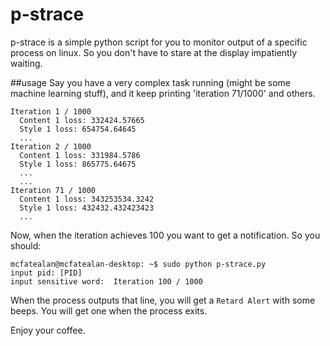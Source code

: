 # p-strace
p-strace is a simple python script for you to monitor output of a specific process on linux. So you don't have to stare at the display impatiently waiting.

##usage
Say you have a very complex task running (might be some machine learning stuff), and it keep printing 'iteration 71/1000'  and others.
```
Iteration 1 / 1000
  Content 1 loss: 332424.57665
  Style 1 loss: 654754.64645
  ...
Iteration 2 / 1000
  Content 1 loss: 331984.5786
  Style 1 loss: 865775.64675
  ...
  ...
Iteration 71 / 1000
  Content 1 loss: 343253534.3242
  Style 1 loss: 432432.432423423
  ...

```
Now, when the iteration achieves 100 you want to get a notification. So you should:

```
mcfatealan@mcfatealan-desktop: ~$ sudo python p-strace.py
input pid: [PID]
input sensitive word:  Iteration 100 / 1000
```


When the process outputs that line, you will get a `Retard Alert` with some beeps. You will get one when the process exits.

Enjoy your coffee.
